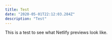 ```yaml
---
title: Test
date: "2020-05-01T22:12:03.284Z"
description: "Test"
---
```


This is a test to see what Netlify previews look like.
